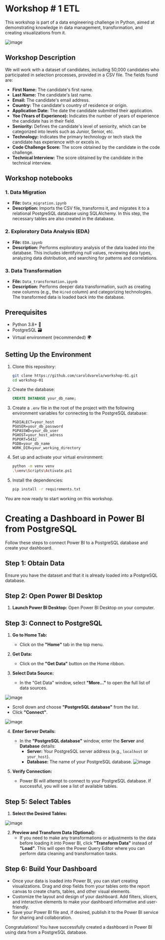 # Workshop # 1 ETL

This workshop is part of a data engineering challenge in Python, aimed at demonstrating knowledge in data management, transformation, and creating visualizations from it.

![image](https://github.com/caroldvarela/images/blob/main/Proyect.png)
## Workshop Description

We will work with a dataset of candidates, including 50,000 candidates who participated in selection processes, provided in a CSV file. The fields found are:

- **First Name:** The candidate's first name.
- **Last Name:** The candidate's last name.
- **Email:** The candidate's email address.
- **Country:** The candidate's country of residence or origin.
- **Application Date:** The date the candidate submitted their application.
- **Yoe (Years of Experience):** Indicates the number of years of experience the candidate has in their field.
- **Seniority:** Defines the candidate's level of seniority, which can be categorized into levels such as Junior, Senior, etc.
- **Technology:** Indicates the primary technology or tech stack the candidate has experience with or excels in.
- **Code Challenge Score:** The score obtained by the candidate in the code challenge.
- **Technical Interview:** The score obtained by the candidate in the technical interview.

## Workshop notebooks


### 1. Data Migration

- **File:** `Data_migration.ipynb`
- **Description:** Imports the CSV file, transforms it, and migrates it to a relational PostgreSQL database using SQLAlchemy. In this step, the necessary tables are also created in the database.

### 2. Exploratory Data Analysis (EDA)

- **File:** `EDA.ipynb`
- **Description:** Performs exploratory analysis of the data loaded into the database. This includes identifying null values, reviewing data types, analyzing data distribution, and searching for patterns and correlations.

### 3. Data Transformation

- **File:** `Data_transformation.ipynb`
- **Description:** Performs deeper data transformation, such as creating new columns (e.g., the `Hired` column) and categorizing technologies. The transformed data is loaded back into the database.

## Prerequisites

- Python 3.8+ 🐍
- PostgreSQL 🗃️
- Virtual environment (recommended) 🌍

## Setting Up the Environment

1. Clone this repository:

    ```bash
    git clone https://github.com/caroldvarela/workshop-01.git
    cd workshop-01
    ```

2. Create the database:

    ```sql
    CREATE DATABASE your_db_name;
    ```

3. Create a `.env` file in the root of the project with the following environment variables for connecting to the PostgreSQL database:

    ```env
    PGDIALECT=your_host
    PGUSER=your_db_password
    PGPASSWD=your_db_user
    PGHOST=your_host_adress
    PGPORT=5432
    PGDB=your_db_name
    WORK_DIR=your_working_directory
    ```

4. Set up and activate your virtual environment:

    ```bash
    python -m venv venv
    .\venv\Scripts\Activate.ps1
    ```

5. Install the dependencies:

    ```bash
    pip install -r requirements.txt
    ```

You are now ready to start working on this workshop.


# Creating a Dashboard in Power BI from PostgreSQL

Follow these steps to connect Power BI to a PostgreSQL database and create your dashboard.

## Step 1: Obtain Data

Ensure you have the dataset and that it is already loaded into a PostgreSQL database.

## Step 2: Open Power BI Desktop

1. **Launch Power BI Desktop:** Open Power BI Desktop on your computer.

## Step 3: Connect to PostgreSQL

1. **Go to Home Tab:**
   - Click on the **"Home"** tab in the top menu.

2. **Get Data:**
   - Click on the **"Get Data"** button on the Home ribbon.

3. **Select Data Source:**
   - In the "Get Data" window, select **"More…"** to open the full list of data sources.

![image](https://github.com/caroldvarela/images/blob/main/Dashboard_1.png)

   - Scroll down and choose **"PostgreSQL database"** from the list.
   - Click **"Connect"**.
     
![image](https://github.com/caroldvarela/images/blob/main/Dashboard_2.png)

4. **Enter Server Details:**
   - In the **"PostgreSQL database"** window, enter the **Server** and **Database** details:
     - **Server:** Your PostgreSQL server address (e.g., `localhost` or `your_host`).
     - **Database:** The name of your PostgreSQL database.
![image](https://github.com/caroldvarela/images/blob/main/Dashboard_3.png)

5. **Verify Connection:**
   - Power BI will attempt to connect to your PostgreSQL database. If successful, you will see a list of available tables.

## Step 5: Select Tables

1. **Select the Desired Tables:**

![image](https://github.com/caroldvarela/images/blob/main/Dashboard_4.png)

2. **Preview and Transform Data (Optional):**
   - If you need to make any transformations or adjustments to the data before loading it into Power BI, click **"Transform Data"** instead of **"Load"**. This will open the Power Query Editor where you can perform data cleaning and transformation tasks.

## Step 6: Build Your Dashboard

   - Once your data is loaded into Power BI, you can start creating visualizations. Drag and drop fields from your tables onto the report canvas to create charts, tables, and other visual elements.
   - Customize the layout and design of your dashboard. Add filters, slicers, and interactive elements to make your dashboard informative and user-friendly.
   - Save your Power BI file and, if desired, publish it to the Power BI service for sharing and collaboration.

Congratulations! You have successfully created a dashboard in Power BI using data from a PostgreSQL database. 

